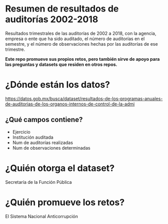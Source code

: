 # Resumen de resultados de auditorías 2002-2018 
Resultados trimestrales de las auditorías de 2002 a 2018, con la agencia, empresa o ente que ha sido auditado, el número de auditorías en el semestre, y el número de observaciones hechas por las auditorías de ese trimestre.

**Este repo promueve sus propios retos, pero también sirve de apoyo para las preguntas y datasets que residen en otros repos.**

# ¿Dónde están los datos?
https://datos.gob.mx/busca/dataset/resultados-de-los-programas-anuales-de-auditorias-de-los-organos-internos-de-control-de-la-admi

## ¿Qué campos contiene?
+ Ejercicio
+ Institución auditada
+ Num de auditorías realizadas
+ Num de observaciones determinadas

# ¿Quién otorga el dataset?
Secretaría de la Función Pública

# ¿Quién promueve los retos?
El Sistema Nacional Anticorrupción
